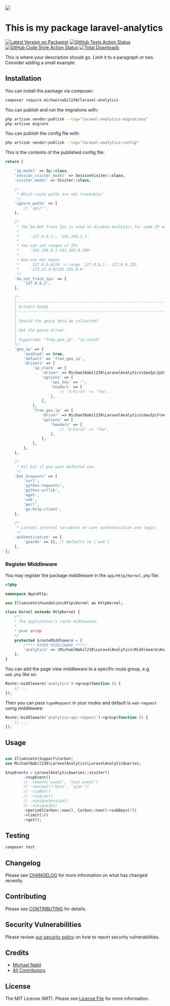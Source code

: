 
[<img src="https://github-ads.s3.eu-central-1.amazonaws.com/support-ukraine.svg?t=1" />](https://supportukrainenow.org)

# This is my package laravel-analytics

[![Latest Version on Packagist](https://img.shields.io/packagist/v/michaelnabil230/laravel-analytics.svg?style=flat-square)](https://packagist.org/packages/michaelnabil230/laravel-analytics)
[![GitHub Tests Action Status](https://img.shields.io/github/workflow/status/michaelnabil230/laravel-analytics/run-tests?label=tests)](https://github.com/michaelnabil230/laravel-analytics/actions?query=workflow%3Arun-tests+branch%3Amain)
[![GitHub Code Style Action Status](https://img.shields.io/github/workflow/status/michaelnabil230/laravel-analytics/Check%20&%20fix%20styling?label=code%20style)](https://github.com/michaelnabil230/laravel-analytics/actions?query=workflow%3A"Check+%26+fix+styling"+branch%3Amain)
[![Total Downloads](https://img.shields.io/packagist/dt/michaelnabil230/laravel-analytics.svg?style=flat-square)](https://packagist.org/packages/michaelnabil230/laravel-analytics)

This is where your description should go. Limit it to a paragraph or two. Consider adding a small example.


## Installation

You can install the package via composer:

```bash
composer require michaelnabil230/laravel-analytics
```

You can publish and run the migrations with:

```bash
php artisan vendor:publish --tag="laravel-analytics-migrations"
php artisan migrate
```

You can publish the config file with:

```bash
php artisan vendor:publish --tag="laravel-analytics-config"
```

This is the contents of the published config file:

```php
return [

    'ip_model' => Ip::class,
    'session_visiter_model' => SessionVisiter::class,
    'visiter_model' => Visiter::class,

    /*
     * Which route paths are not trackable?
     */
    'ignore_paths' => [
        // 'api/*',
    ],

    /*
     * The Do Not Track Ips is used to disable Analytics for some IP addresses:
     *
     *     '127.0.0.1', '192.168.1.1'
     *
     * You can set ranges of IPs
     *     '192.168.0.1-192.168.0.100'
     *
     * And use net masks
     *      127.0.0.0/24 -> range  127.0.0.1 - 127.0.0.255
     *     '172.17.0.0/255.255.0.0'
     */
    'do_not_track_ips' => [
        '127.0.0.2',
    ],

    /*
    |--------------------------------------------------------------------------
    | Drivers GeoIp
    |--------------------------------------------------------------------------
    |
    | Should the geoip data be collected?
    |
    | Set the geoip driver.
    |
    | Supported: "free_geo_ip", "ip_stack"
    */
    'geo_ip' => [
        'enabled' => true,
        'default' => 'free_geo_ip',
        'drivers' => [
            'ip_stack' => [
                'driver' => MichaelNabil230\LaravelAnalytics\GeoIp\IpStack::class,
                'options' => [
                    'api_key' => '',
                    'headers' => [
                        // 'X-First' => 'foo',
                    ],
                ],
            ],
            'free_geo_ip' => [
                'driver' => MichaelNabil230\LaravelAnalytics\GeoIp\FreeGeoIp::class,
                'options' => [
                    'headers' => [
                        // 'X-First' => 'foo',
                    ],
                ],
            ],
        ],
    ],

    /*
     * All bot if you want defected one.
     */
    'bot_browsers' => [
        'curl',
        'python-requests',
        'python-urllib',
        'wget',
        'unk',
        'perl',
        'go-http-client',
    ],

    /*
     * Laravel internal variables on user authentication and login.
     */
    'authentication' => [
        'guards' => [], // defaults to ['web']
    ],
];
```

### Register Middleware

You may register the package middleware in the `app/Http/Kernel.php` file:

```php
<?php 

namespace App\Http;

use Illuminate\Foundation\Http\Kernel as HttpKernel;

class Kernel extends HttpKernel {
    /**
    * The application's route middleware.
    *
    * @var array
    */
    protected $routeMiddleware = [
        /**** OTHER MIDDLEWARE ****/
        'analytics' => \MichaelNabil230\LaravelAnalytics\Middleware\Analytics::class,
    ];
}
```


You can add the page view middleware to a specific route group, e.g. `web.php` like so:


```php
Route::middleware('analytics')->group(function () {
    // ...
});
```

Then you can pass `typeRequest` in your routes and default is `web-request` using middleware: 

```php
Route::middleware('analytics:api-request')->group(function () {
    // ...
});
```

## Usage

```php

use Illuminate\Support\Carbon;
use MichaelNabil230\LaravelAnalytics\LaravelAnalyticQueries;

$topEvents = LaravelAnalyticQueries::visiter()
        ->topEvent()
        // ->where('event', 'test event')
        // ->except(['bots', 'ajax'])
        // ->isBot()
        // ->isAjax()
        // ->uniqueSession()
        // ->uniqueIp()
        ->period(Carbon::now(), Carbon::now()->subDays(7))
        ->limit(10)
        ->get();
```

## Testing

```bash
composer test
```

## Changelog

Please see [CHANGELOG](CHANGELOG.md) for more information on what has changed recently.

## Contributing

Please see [CONTRIBUTING](https://github.com/spatie/.github/blob/main/CONTRIBUTING.md) for details.

## Security Vulnerabilities

Please review [our security policy](../../security/policy) on how to report security vulnerabilities.

## Credits

- [Michael Nabil](https://github.com/michaelnabil230)
- [All Contributors](../../contributors)

## License

The MIT License (MIT). Please see [License File](LICENSE.md) for more information.

